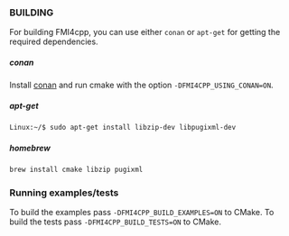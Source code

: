 ### BUILDING

For building FMI4cpp, you can use either `conan` or `apt-get` for getting the required dependencies.

##### conan

Install [conan](https://conan.io/) and run cmake with the option `-DFMI4CPP_USING_CONAN=ON`.

##### apt-get

```bash
Linux:~/$ sudo apt-get install libzip-dev libpugixml-dev
``` 

##### homebrew

```bash
brew install cmake libzip pugixml
``` 

### Running examples/tests

To build the examples pass `-DFMI4CPP_BUILD_EXAMPLES=ON` to CMake.
To build the tests pass `-DFMI4CPP_BUILD_TESTS=ON` to CMake.
